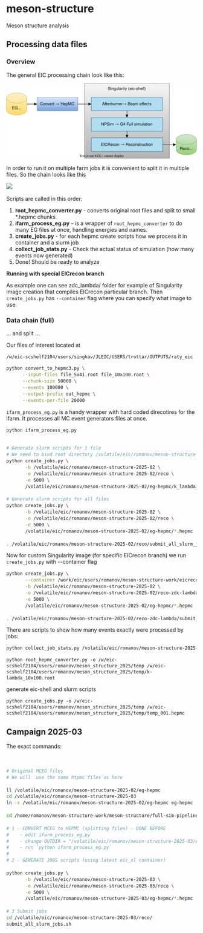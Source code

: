 # meson-structure
Meson structure analysis


## Processing data files

### Overview

The general EIC processing chain look like this: 

<img src="chain.svg" >

In order to run it on multiple farm jobs it is convenient to 
split it in multiple files. So the chain looks like this

<img src="ifarm-processing.svg" >

Scripts are called in this order: 

1. **root_hepmc_converter.py** - converts original root files and split to small *.hepmc chunks
2. **ifarm_process_eg.py** - is a wrapper of `root_hepmc_converter` to do many EG files at once, handling energies and names. 
2. **create_jobs.py** - for each hepmc create scripts how we process it in container and a slurm job
3. **collect_job_stats.py** - Check the actual status of simulation (how many events now generated)
4. Done! Should be ready to analyze

**Running with special EICrecon branch**

As example one can see zdc_lambda/ folder for 
example of Singularity image creation that compiles
EICrecon particular branch. Then `create_jobs.py` has
`--container` flag where you can specify what image to use.  

### Data chain (full)
... and split ...

Our files of interest located at

```
/w/eic-scshelf2104/users/singhav/JLEIC/USERS/trottar/OUTPUTS/raty_eic
```

```bash
python convert_to_hepmc3.py \
      --input-files file_5x41.root file_10x100.root \
      --chunk-size 50000 \
      --events 100000 \
      --output-prefix out_hepmc \
      --events-per-file 20000
```

`ifarm_process_eg.py` is a handy wrapper with hard
coded direcotires for the ifarm. It processes
all MC event generators files at once. 

```bash
python ifarm_process_eg.py
```

```bash

# Generate slurm scripts for 1 file
# We need to bind root directory /volatile/eic/romanov/meson-structure-2025-02
python create_jobs.py \
       -b /volatile/eic/romanov/meson-structure-2025-02 \
       -o /volatile/eic/romanov/meson-structure-2025-02/reco \
       -e 5000 \
       /volatile/eic/romanov/meson-structure-2025-02/eg-hepmc/k_lambda_10x100_5000evt_001.hepmc

# Generate slurm scripts for all files
python create_jobs.py \
       -b /volatile/eic/romanov/meson-structure-2025-02 \
       -o /volatile/eic/romanov/meson-structure-2025-02/reco \
       -e 5000 \
       /volatile/eic/romanov/meson-structure-2025-02/eg-hepmc/*.hepmc

. /volatile/eic/romanov/meson-structure-2025-02/reco/submit_all_slurm_jobs.sh
```

Now for custom Singularity image (for specific EICrecon branch) we
run `create_jobs.py` with --container flag

```bash
python create_jobs.py \
       --container /work/eic/users/romanov/meson-structure-work/eicrecon_lambda_zdc.sif \
       -b /volatile/eic/romanov/meson-structure-2025-02 \
       -o /volatile/eic/romanov/meson-structure-2025-02/reco-zdc-lambda \
       -e 5000 \
       /volatile/eic/romanov/meson-structure-2025-02/eg-hepmc/*.hepmc

. /volatile/eic/romanov/meson-structure-2025-02/reco-zdc-lambda/submit_all_slurm_jobs.sh
```

There are scripts to show how many events exactly were processed by jobs: 

```bash 
python collect_job_stats.py /volatile/eic/romanov/meson-structure-2025-02/reco-zdc-lambda
```

```
python root_hepmc_converter.py -o /w/eic-scshelf2104/users/romanov/meson_structure_2025/temp /w/eic-scshelf2104/users/romanov/meson_structure_2025/temp/k-lambda_10x100.root
```

generate eic-shell and slurm scripts
```
python create_jobs.py -o /w/eic-scshelf2104/users/romanov/meson_structure_2025/temp /w/eic-scshelf2104/users/romanov/meson_structure_2025/temp/temp_001.hepmc
```

## Campaign 2025-03

The exact commands: 

```bash


# Original MCEG files
# We will  use the same htpmc files as here

ll /volatile/eic/romanov/meson-structure-2025-02/eg-hepmc
cd /volatile/eic/romanov/meson-structure-2025-03
ln -s /volatile/eic/romanov/meson-structure-2025-02/eg-hepmc eg-hepmc

cd /home/romanov/meson-structure-work/meson-structure/full-sim-pipeline

# 1 - CONVERT MCEG to HEPMC (splitting files) - DONE BEFORE
#    - edit ifarm_process_eg.py
#    - change OUTDIR = "/volatile/eic/romanov/meson-structure-2025-03/eg-hepmc"
#    - run `python ifarm_process_eg.py`
#
# 2 - GENERATE JOBS scripts (using latest eic_xl container)

python create_jobs.py \
       -b /volatile/eic/romanov/meson-structure-2025-03 \
       -o /volatile/eic/romanov/meson-structure-2025-03/reco \
       -e 5000 \
       /volatile/eic/romanov/meson-structure-2025-03/eg-hepmc/*.hepmc

# 3 Submit jobs
cd /volatile/eic/romanov/meson-structure-2025-03/reco/
submit_all_slurm_jobs.sh


```